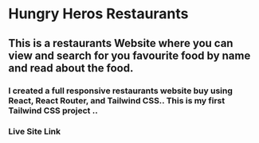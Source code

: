 # Hungry Heros Restaurants

## This is a restaurants Website where you can view and search for you favourite food by name and read about the food.


### I created a full responsive restaurants website buy using React, React Router, and Tailwind CSS.. This is my first Tailwind CSS project ..

### Live Site Link